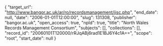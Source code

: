 {
  "target_url": "http://www.bangor.ac.uk/ar/ro/recordsmanagement/jisc.php", 
  "end_date": null, 
  "date": "2006-01-01T12:00:00", 
  "slug": 131308, 
  "publisher": "bangor.ac.uk", 
  "open_access": true, 
  "npld": true, 
  "title": "North Wales Records Management Consortium", 
  "subjects": [], 
  "collections": [], 
  "record_id": "20060101T120000/rRJqABj6rad1E1BJ6Y4c1A==", 
  "scope": "root", 
  "start_date": null
}

